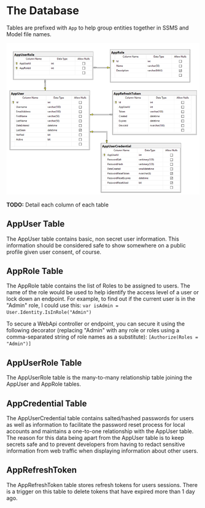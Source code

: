# The Database

Tables are prefixed with `App` to help group entities together in SSMS and Model file names.

![Database Schema](./images/schema.png)

**TODO:** Detail each column of each table

## AppUser Table

The AppUser table contains basic, non secret user information. This information should be considered safe to show somewhere on a public profile given user consent, of course.

## AppRole Table

The AppRole table contains the list of Roles to be assigned to users. The name of the role would be used to help identify the access level of a user or lock down an endpoint. For example, to find out if the current user is in the "Admin" role, I could use this:
`var isAdmin = User.Identity.IsInRole("Admin")`

To secure a WebApi controller or endpoint, you can secure it using the following decorator (replacing "Admin" with any role or roles using a comma-separated string of role names as a substitute):
`[Authorize(Roles = "Admin")]`

## AppUserRole Table

The AppUserRole table is the many-to-many relationship table joining the AppUser and AppRole tables.

## AppCredential Table

The AppUserCredential table contains salted/hashed passwords for users as well as information to facilitate the password reset process for local accounts and maintains a one-to-one relationship with the AppUser table. The reason for this data being apart from the AppUser table is to keep secrets safe and to prevent developers from having to redact sensitive information from web traffic when displaying information about other users.

## AppRefreshToken

The AppRefreshToken table stores refresh tokens for users sessions. There is a trigger on this table to delete tokens that have expired more than 1 day ago.
